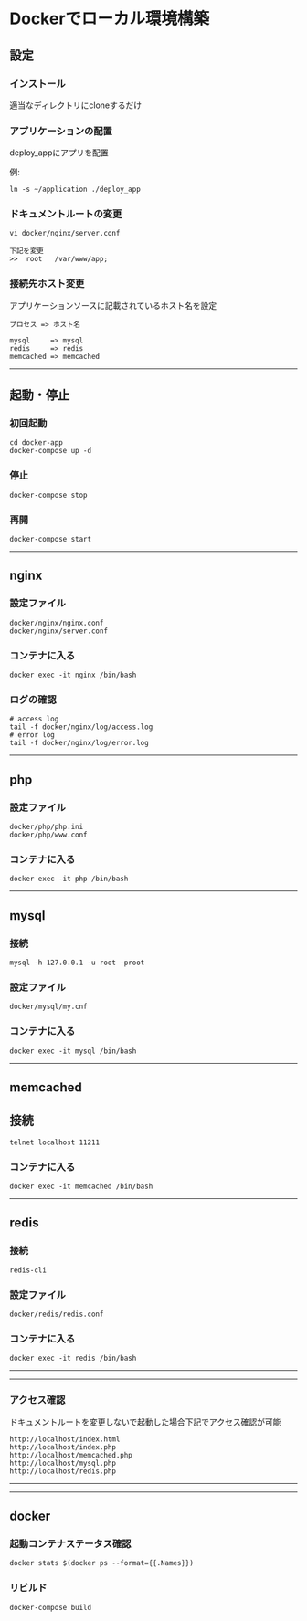 # Dockerでローカル環境構築

## 設定

### インストール
適当なディレクトリにcloneするだけ

### アプリケーションの配置
deploy_appにアプリを配置

例:
```
ln -s ~/application ./deploy_app
```

### ドキュメントルートの変更
```
vi docker/nginx/server.conf

下記を変更
>>  root   /var/www/app;
```

### 接続先ホスト変更

アプリケーションソースに記載されているホスト名を設定
```
プロセス => ホスト名

mysql     => mysql
redis     => redis
memcached => memcached
```

---

## 起動・停止

### 初回起動

```
cd docker-app
docker-compose up -d
```

### 停止

```
docker-compose stop
```

### 再開
```
docker-compose start
```

---

## nginx

### 設定ファイル
```
docker/nginx/nginx.conf
docker/nginx/server.conf
```

### コンテナに入る
```
docker exec -it nginx /bin/bash
```

### ログの確認
```
# access log
tail -f docker/nginx/log/access.log
# error log
tail -f docker/nginx/log/error.log
```

---

## php

### 設定ファイル
```
docker/php/php.ini
docker/php/www.conf
```

### コンテナに入る
```
docker exec -it php /bin/bash
```

---

## mysql

### 接続
```
mysql -h 127.0.0.1 -u root -proot
```

### 設定ファイル
```
docker/mysql/my.cnf
```

### コンテナに入る
```
docker exec -it mysql /bin/bash
```

---

## memcached

## 接続
```
telnet localhost 11211
```

### コンテナに入る
```
docker exec -it memcached /bin/bash
```

---

## redis

### 接続
```
redis-cli
```

### 設定ファイル
```
docker/redis/redis.conf
```

### コンテナに入る
```
docker exec -it redis /bin/bash
```

---
---

### アクセス確認
ドキュメントルートを変更しないで起動した場合下記でアクセス確認が可能

```
http://localhost/index.html
http://localhost/index.php
http://localhost/memcached.php
http://localhost/mysql.php
http://localhost/redis.php
```

---
---

## docker

### 起動コンテナステータス確認
```
docker stats $(docker ps --format={{.Names}})
```

### リビルド
```
docker-compose build
```
